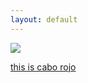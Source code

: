 ```yaml
---
layout: default
---
```

<div class="preview-panel">
	<a href="/Edweb/2015/10/06/Cabo-Rojo/">
		<img class="preview-images" src="/Edweb/Propiedades/venta/cabo rojo/IMG_2335.JPG">
		<p>this is cabo rojo</p>
	</a>
</div>
